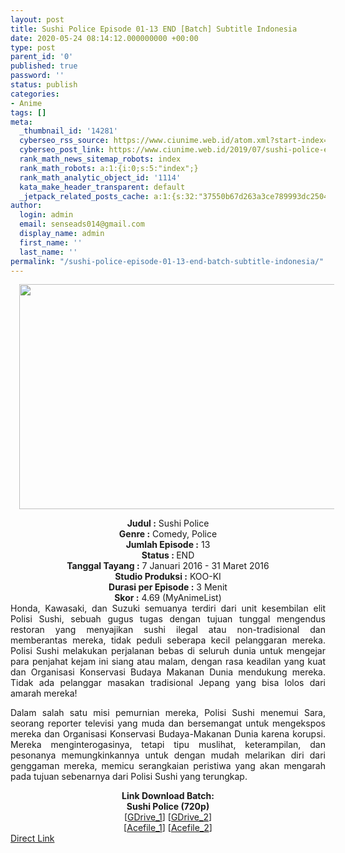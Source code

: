 ```yaml
---
layout: post
title: Sushi Police Episode 01-13 END [Batch] Subtitle Indonesia
date: 2020-05-24 08:14:12.000000000 +00:00
type: post
parent_id: '0'
published: true
password: ''
status: publish
categories:
- Anime
tags: []
meta:
  _thumbnail_id: '14281'
  cyberseo_rss_source: https://www.ciunime.web.id/atom.xml?start-index=451&max-results=150
  cyberseo_post_link: https://www.ciunime.web.id/2019/07/sushi-police-episode-01-13-end-batch.html
  rank_math_news_sitemap_robots: index
  rank_math_robots: a:1:{i:0;s:5:"index";}
  rank_math_analytic_object_id: '1114'
  kata_make_header_transparent: default
  _jetpack_related_posts_cache: a:1:{s:32:"37550b67d263a3ce789993dc25046c5f";a:2:{s:7:"expires";i:1649427823;s:7:"payload";a:0:{}}}
author:
  login: admin
  email: senseads014@gmail.com
  display_name: admin
  first_name: ''
  last_name: ''
permalink: "/sushi-police-episode-01-13-end-batch-subtitle-indonesia/"
---
```

<div class="separator" style="clear: both; text-align: center;"><a href="https://1.bp.blogspot.com/-MwxoQHNKF4o/XTMIcFzSB9I/AAAAAAAAcNI/Em8qAc4MpS42vojy8lgmRsFydEmEtgEjQCLcBGAs/s1600/Sushi%2BPolice.png" imageanchor="1" style="margin-left: 1em; margin-right: 1em;"><img border="0" data-original-height="720" data-original-width="1280" height="360" src="{{ site.baseurl }}/assets/2020/05/Sushi%2BPolice.png" width="640" /></a></div>
<p>
<div style="text-align: center;"><b>Judul</b><b><b> </b>:</b> Sushi Police</div>
<div style="text-align: center;"><b><b>Genre :</b></b> Comedy, Police</div>
<div style="text-align: center;"><b>Jumlah Episode :</b> 13<br /><b>Status :&nbsp;</b>END<br /><b>Tanggal Tayang :</b> 7 Januari 2016 - 31 Maret 2016<br /><b>Studio Produksi :</b> KOO-KI<br /><b>Durasi per Episode :</b> 3 Menit</div>
<div style="text-align: center;"><b>Skor :</b> 4.69 (MyAnimeList)</div>
<div style="text-align: center;"></div>
<div style="text-align: justify;">Honda, Kawasaki, dan Suzuki semuanya terdiri dari unit kesembilan elit Polisi Sushi, sebuah gugus tugas dengan tujuan tunggal mengendus restoran yang menyajikan sushi ilegal atau non-tradisional dan memberantas mereka, tidak peduli seberapa kecil pelanggaran mereka. Polisi Sushi melakukan perjalanan bebas di seluruh dunia untuk mengejar para penjahat kejam ini siang atau malam, dengan rasa keadilan yang kuat dan Organisasi Konservasi Budaya Makanan Dunia mendukung mereka. Tidak ada pelanggar masakan tradisional Jepang yang bisa lolos dari amarah mereka!</p>
<p>Dalam salah satu misi pemurnian mereka, Polisi Sushi menemui Sara, seorang reporter televisi yang muda dan bersemangat untuk mengekspos mereka dan Organisasi Konservasi Budaya-Makanan Dunia karena korupsi. Mereka menginterogasinya, tetapi tipu muslihat, keterampilan, dan pesonanya memungkinkannya untuk dengan mudah melarikan diri dari genggaman mereka, memicu serangkaian peristiwa yang akan mengarah pada tujuan sebenarnya dari Polisi Sushi yang terungkap.</p></div>
<div style="text-align: justify;"></div>
<div style="text-align: justify;"></div>
<div style="text-align: center;"><b>Link Download Batch:</b></div>
<div style="text-align: center;"><b>Sushi Police (720p)</b></div>
<div style="text-align: center;">[<a href="https://drive.google.com/u/0/uc?id=161zLIYLW79nQqvLAy3NcVdIUaGbED9Ge" target="_blank" rel="noopener">GDrive_1</a>] [<a href="https://drive.google.com/u/0/uc?id=1F4eep6yhgfRrpX8qV_AB-J3bnfO1K3eT" target="_blank" rel="noopener">GDrive_2</a>]<br />[<a href="https://acefile.co/f/15906691/shirainime-sus-hi-pol-720p-rar" target="_blank" rel="noopener">Acefile_1</a>] [<a href="https://acefile.co/f/11006157/_kusonime__polisi_susi_720p-rar" target="_blank" rel="noopener">Acefile_2</a>]</div>
<link rel="stylesheet" href="https://cdnjs.cloudflare.com/ajax/libs/font-awesome/4.7.0/css/font-awesome.min.css" />
<div class="divbtn"> <a href="https://handymansurrender.com/fihup8buzv?key=94550f7ce39444073321dde3b8782f97" class="btn"><i class="fa fa-download"></i> Direct Link</a> </div>
